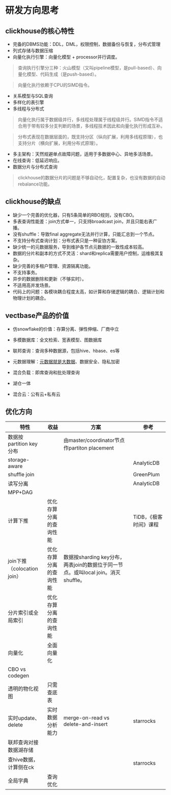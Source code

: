 # 研发方向思考

## clickhouse的核心特性

- 完备的DBMS功能：DDL，DML，权限控制，数据备份与恢复，分布式管理
- 列式存储与数据压缩
- 向量化执行引擎：向量化模型 + processor并行调度。

> 查询执行引擎分三种：火山模型（又叫pipeline模型，是pull-based）、向量化模型、代码生成（是push-based）。

> 向量化执行依赖于CPU的SIMD指令。

- 关系模型与SQL查询
- 多样化的表引擎
- 多线程与分布式

> 向量化执行属于数据级并行，多线程处理属于线程级并行。SIMD指令不适合用于带有较多分支判断的场景，多线程技术因此和向量化执行形成互补。

> 分布式表现在数据层面的，既支持分区（纵向扩展，利用多线程原理），也支持分片（横向扩展，利用分布式原理）。

- 多主架构：天然规避单点故障问题，适用于多数据中心、异地多活场景。
- 在线查询：低延迟响应。
- 数据分片与分布式查询

> clickhouse的数据分片的问题是不够自动化，配置复杂，也没有数据的自动rebalance功能。

## clickhouse的缺点

- 缺少一个完善的优化器，只有5条简单的RBO规则，没有CBO。
- 多表查询性能差：join方式单一，只支持broadcast join，并且只能右表广播。
- 没有shuffle：导致final aggregate无法并行计算，只能汇总到一个节点。
- 不支持分布式查询计划：分布式表只是一种妥协方案。
- 缺少统一的元数据服务，导到维护各节点元数据的一致性成本较高。
- 数据的分片和副本的方式不灵活：shard和replica需要用户控制，运维极其复杂。
- 缺少完善的多租户管理、资源隔离功能。
- 不支持事务。
- 异步的数据删除和更新（不够实时）。
- 不适用高并发场景。
- 代码上的问题：各模块耦合程度太高，如计算和存储逻辑的耦合、逻辑计划和物理计划的耦合。

## vectbase产品的价值

- 仿snowflake的价值：存算分离、弹性伸缩、厂商中立

- 多模数据库：全文检索、宽表模型、图数据库

- 联邦查询：查询多种数据源，包括hive、hbase、es等

- 元数据理解：[元数据就是大数据](https://www.vldb.org/pvldb/vol14/p3083-edara.pdf)、数据安全、隐私加密

- 混合负载：即席查询和批处理查询

- 湖仓一体

- 混合云：公有云+私有云

## 优化方向

| 特性                        | 收益                   | 方案                                                         | 参考                   |
| --------------------------- | ---------------------- | ------------------------------------------------------------ | ---------------------- |
| 数据按partition key分布     |                        | 由master/coordinator节点作partiton placement                 |                        |
| storage-aware               |                        |                                                              | AnalyticDB             |
| shuffle join                |                        |                                                              | GreenPlum              |
| 读写分离                    |                        |                                                              | AnalyticDB             |
| MPP+DAG                     |                        |                                                              |                        |
| 计算下推                    | 优化存算分离的查询性能 |                                                              | TiDB，《极客时间》课程 |
| join下推（colocation join） | 优化存算分离的查询性能 | 数据按sharding key分布，两表join的数据位于同一节点。或叫local join。消灭shuffle。 |                        |
| 分片索引或全局索引          | 优化存算分离的查询性能 |                                                              |                        |
| 向量化                      | 全面向量化             |                                                              |                        |
| CBO vs codegen              |                        |                                                              |                        |
| 透明的物化视图              | 只需查底表             |                                                              |                        |
| 实时update、delete          | 实时数据分析能力       | merge-on-read vs delete-and-insert                           | starrocks              |
| 联邦查询对接数据湖存储      |                        |                                                              |                        |
| 查hive数据，计算侧在ck      |                        |                                                              | starrocks              |
| 全局字典                    | 查询优化               |                                                              |                        |